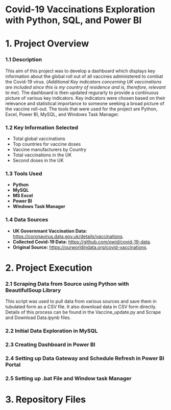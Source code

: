 # Covid-19 Vaccinations Exploration with Python, SQL, and Power BI 

# 1. Project Overview
### 1.1 Description
This aim of this project was to develop a dashboard which displays key information about the global roll out of all vaccines administered to combat the Covid-19 virus. (*Additional Key indicators concerning UK vaccinations are included since this is my country of residence and is, therefore, relevant to me*). The dashboard is then updated regurarly to provide a continuous picture of various key indicators. Key indicators were chosen based on their relevance and statistical importance to someone seeking a broad picture of the vaccine roll-out. The tools that were used for the project are Python, Excel, Power BI, MySQL, and Windows Task Manager. 

### 1.2 Key Information Selected
* Total global vaccinations
* Top countries for vaccine doses
* Vaccine manufacturers by Country
* Total vaccinations in the UK
* Second doses in the UK

### 1.3 Tools Used
* **Python** 
* **MySQL** 
* **MS Excel**  
* **Power BI**  
* **Windows Task Manager**

### 1.4 Data Sources
* **UK Governmant Vaccination Data:** https://coronavirus.data.gov.uk/details/vaccinations.
* **Collected Covid-19 Data:** https://github.com/owid/covid-19-data.
* **Original Source:** https://ourworldindata.org/covid-vaccinations.

# 2. Project Execution

### 2.1 Scraping Data from Source using Python with BeautifulSoup Library
This script was used to pull data from various sources and save them in tubulated form as a CSV file. It also download data in CSV form directly. Details of this process can be found in the Vaccine_update.py and Scrape and Download Data.ipynb files. 


### 2.2 Initial Data Exploration in MySQL


### 2.3 Creating Dashboard in Power BI


### 2.4 Setting up Data Gateway and Schedule Refresh in Power BI Portal


### 2.5 Setting up .bat File and Window task Manager




# 3. Repository Files

